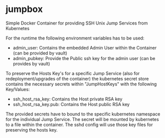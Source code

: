 # jumpbox
Simple Docker Container for providing SSH Unix Jump Services from Kubernetes

For the runtime the following environment variables has to be used:

* admin_user: Contains the embedded Admin User  within the Container (can be provided by vault)
* admin_pubkey: Provide the Public ssh key for the admin user (can be provides by vault)

To preserve the Hosts Key's for a specific Jump Service (also for redeployment/upgrades of the container)  the kubernetes secret store contains the necessary secrets within "JumpHostKeys" with the following Key/Values:

* ssh_host_rsa_key: Contains the Host private RSA key
* ssh_host_rsa_key.pub: Contains the Host public RSA key

The provided secrets have to bound to the specific kubernetes namespace for the individual Jump Service. The secret will be mounted by kubernetes to a file within the container. The sshd config will use those key files for preserving the hosts key.
